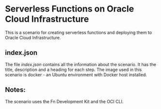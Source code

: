 # Serverless Functions on Oracle Cloud Infrastructure
This is a scenario for creating serverless functions and deploying them to Oracle Cloud Infrastructure.


## index.json
The file _index.json_ contains all the information about the scenario. It has the title, description and a heading for each step.
The image used in this scenario is docker - an Ubuntu environment with Docker host installed.

## Notes:
The scenario uses the Fn Development Kit and the OCI CLI.